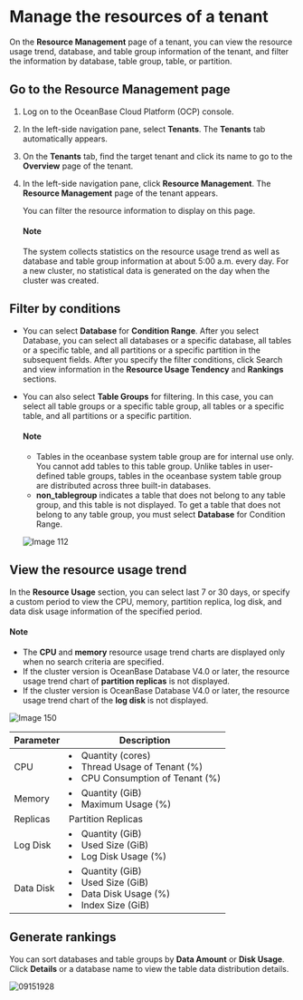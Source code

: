 # Manage the resources of a tenant

On the **Resource Management** page of a tenant, you can view the resource usage trend, database, and table group information of the tenant, and filter the information by database, table group, table, or partition.

## Go to the Resource Management page

1. Log on to the OceanBase Cloud Platform (OCP) console.

2. In the left-side navigation pane, select **Tenants**. The **Tenants** tab automatically appears.

3. On the **Tenants** tab, find the target tenant and click its name to go to the **Overview** page of the tenant.

4. In the left-side navigation pane, click **Resource Management**. The **Resource Management** page of the tenant appears.

   You can filter the resource information to display on this page.

   <main id="notice" type='explain'>
   <h4>Note</h4>
   <p>The system collects statistics on the resource usage trend as well as database and table group information at about 5:00 a.m. every day. For a new cluster, no statistical data is generated on the day when the cluster was created.</p>
   </main>

## Filter by conditions

* You can select **Database** for **Condition Range**. After you select Database, you can select all databases or a specific database, all tables or a specific table, and all partitions or a specific partition in the subsequent fields. After you specify the filter conditions, click Search and view information in the **Resource Usage Tendency** and **Rankings** sections.

* You can also select **Table Groups** for filtering. In this case, you can select all table groups or a specific table group, all tables or a specific table, and all partitions or a specific partition.

    <main id="notice" type='explain'>
    <h4>Note</h4>
    <ul>
    <li>Tables in the oceanbase system table group are for internal use only. You cannot add tables to this table group. Unlike tables in user-defined table groups, tables in the oceanbase system table group are distributed across three built-in databases. </li>
    <li><strong>non_tablegroup</strong> indicates a table that does not belong to any table group, and this table is not displayed. To get a table that does not belong to any table group, you must select <strong>Database</strong> for Condition Range. </li>
    </ul>
    </main>

   ![Image 112](https://obbusiness-private.oss-cn-shanghai.aliyuncs.com/doc/img/ocp/420/420-en/%E6%8C%89%E6%9D%A1%E4%BB%B6%E7%AD%9B%E9%80%89.png)

## View the resource usage trend

In the **Resource Usage** section, you can select last 7 or 30 days, or specify a custom period to view the CPU, memory, partition replica, log disk, and data disk usage information of the specified period.

   <main id="notice" type='explain'>
    <h4>Note</h4>
    <ul>
    <li>The <strong>CPU</strong> and <strong>memory</strong> resource usage trend charts are displayed only when no search criteria are specified. </li>
    <li>If the cluster version is OceanBase Database V4.0 or later, the resource usage trend chart of <strong>partition replicas</strong> is not displayed. </li>
    <li>If the cluster version is OceanBase Database V4.0 or later, the resource usage trend chart of the <strong>log disk</strong> is not displayed. </li>
    </ul>
    </main>

![Image 150](https://obbusiness-private.oss-cn-shanghai.aliyuncs.com/doc/img/ocp/430/resource-usage-tendency.png)

| **Parameter** | **Description** |
|--------|--------------------------------------------------------------------|
| CPU | <li>Quantity (cores) </li><li>Thread Usage of Tenant (%)</li> <li>CPU Consumption of Tenant (%)</li> |
| Memory | <li>Quantity (GiB) </li><li>Maximum Usage (%) </li> |
| Replicas | Partition Replicas |
| Log Disk | <li>Quantity (GiB) </li><li>Used Size (GiB) </li><li>Log Disk Usage (%)</li> |
| Data Disk | <li>Quantity (GiB) </li><li>Used Size (GiB) </li><li>Data Disk Usage (%)</li><li>Index Size (GiB) </li> |

## Generate rankings

You can sort databases and table groups by **Data Amount** or **Disk Usage**. Click **Details** or a database name to view the table data distribution details.

![09151928](https://obbusiness-private.oss-cn-shanghai.aliyuncs.com/doc/img/ocp/430/schema.png)
